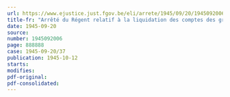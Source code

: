 ```yaml
---
url: https://www.ejustice.just.fgov.be/eli/arrete/1945/09/20/1945092006/justel
title-fr: "Arrêté du Régent relatif à la liquidation des comptes des groupements de résistance"
date: 1945-09-20
source:
number: 1945092006
page: 888888
case: 1945-09-20/37
publication: 1945-10-12
starts:
modifies:
pdf-original:
pdf-consolidated:
---
```



